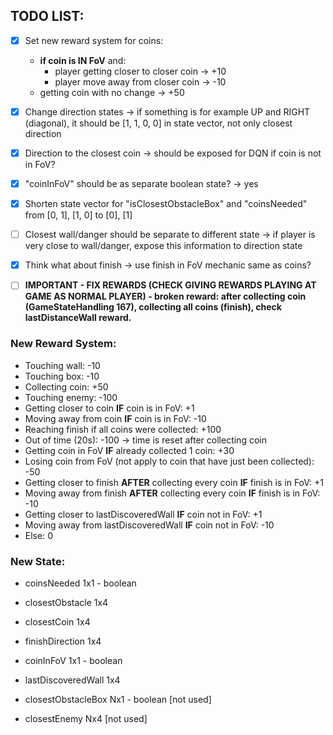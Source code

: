 ## TODO LIST:
- [x] Set new reward system for coins: 
  - **if coin is IN FoV** and:
    - player getting closer to closer coin -> +10
    - player move away from closer coin -> -10
  - getting coin with no change -> +50
- [x] Change direction states -> if something is for example UP and RIGHT (diagonal), it should be [1, 1, 0, 0] in state vector, not only closest direction
- [x] Direction to the closest coin -> should be exposed for DQN if coin is not in FoV?
- [x] "coinInFoV" should be as separate boolean state? -> yes
- [x] Shorten state vector for "isClosestObstacleBox" and "coinsNeeded" from [0, 1], [1, 0] to [0], [1]
- [ ] Closest wall/danger should be separate to different state -> if player is very close to wall/danger, expose this information to direction state
- [x] Think what about finish -> use finish in FoV mechanic same as coins?
- [ ] **IMPORTANT - FIX REWARDS (CHECK GIVING REWARDS PLAYING AT GAME AS NORMAL PLAYER) - broken reward: after collecting coin (GameStateHandling 167), collecting all coins (finish), check lastDistanceWall reward.**


### New Reward System:

- Touching wall: -10
- Touching box: -10
- Collecting coin: +50
- Touching enemy: -100
- Getting closer to coin **IF** coin is in FoV: +1
- Moving away from coin **IF** coin is in FoV: -10
- Reaching finish if all coins were collected: +100
- Out of time (20s): -100 -> time is reset after collecting coin
- Getting coin in FoV **IF** already collected 1 coin: +30
- Losing coin from FoV (not apply to coin that have just been collected): -50
- Getting closer to finish **AFTER** collecting every coin **IF** finish is in FoV: +1
- Moving away from finish **AFTER** collecting every coin **IF** finish is in FoV: -10
- Getting closer to lastDiscoveredWall **IF** coin not in FoV: +1
- Moving away from lastDiscoveredWall **IF** coin not in FoV: -10
- Else: 0

### New State:

- coinsNeeded 1x1 - boolean
- closestObstacle 1x4
- closestCoin 1x4
- finishDirection 1x4
- coinInFoV 1x1 - boolean
- lastDiscoveredWall 1x4

- closestObstacleBox Nx1 - boolean [not used]
- closestEnemy Nx4 [not used]